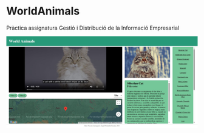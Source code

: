 # WorldAnimals
Pràctica assignatura Gestió i Distribució de la Informació Empresarial

![Vista Previa](preview.JPG)
